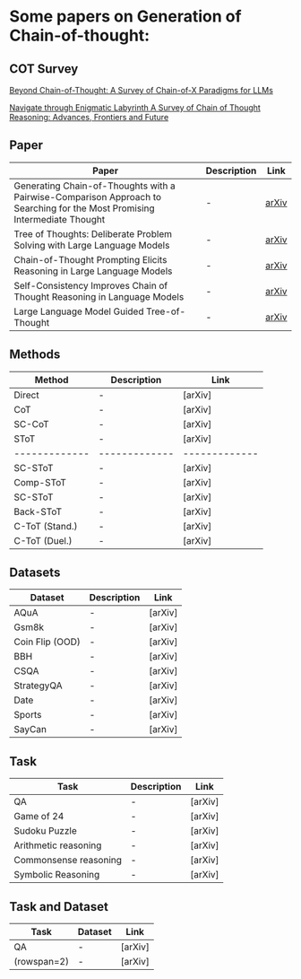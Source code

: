 # Some papers on Generation of Chain-of-thought:

## COT Survey

[Beyond Chain-of-Thought: A Survey of Chain-of-X Paradigms for LLMs](https://arxiv.org/abs/2404.15676v2#:~:text=Chain-of-Thought%20(CoT)%20has%20been%20a%20widely)

[Navigate through Enigmatic Labyrinth  A Survey of Chain of Thought Reasoning: Advances, Frontiers and Future](https://arxiv.org/abs/2309.15402#:~:text=Notably,%20recent%20studies%20have%20revealed)



## Paper
| Paper  | Description | Link |
| ------------- | ------------- | -------------|
| Generating Chain-of-Thoughts with a Pairwise-Comparison Approach to  Searching for the Most Promising Intermediate Thought  | - | [arXiv](https://arxiv.org/abs/2402.06918#:~:text=In%20this%20paper,%20motivated%20by%20Vapnik's)|
| Tree of Thoughts: Deliberate Problem Solving with Large Language Models  | - | [arXiv](https://arxiv.org/abs/2305.10601)|
| Chain-of-Thought Prompting Elicits Reasoning in Large Language Models  | - | [arXiv](https://arxiv.org/abs/2201.11903)|
| Self-Consistency Improves Chain of Thought Reasoning in Language Models  | - | [arXiv](https://arxiv.org/abs/2203.11171#:~:text=Chain-of-thought%20prompting%20combined%20with)|
| Large Language Model Guided Tree-of-Thought | - | [arXiv](https://arxiv.org/abs/2305.08291)|



## Methods
| Method  | Description | Link |
| ------------- | ------------- | -------------|
| Direct  | - | [arXiv]|
| CoT  | - | [arXiv]|
| SC-CoT  | - | [arXiv]|
| SToT  | - | [arXiv]|
| ------------- | ------------- | -------------|
| SC-SToT | - | [arXiv]|
| Comp-SToT | - | [arXiv]|
| SC-SToT | - | [arXiv]|
| Back-SToT | - | [arXiv]|
| C-ToT (Stand.) | - | [arXiv]|
| C-ToT (Duel.) | - | [arXiv]|


## Datasets
| Dataset  | Description | Link |
| ------------- | ------------- | -------------|
| AQuA  | - | [arXiv]|
| Gsm8k  | - | [arXiv]|
| Coin Flip (OOD)  | - | [arXiv]|
| BBH | - | [arXiv]|
| CSQA | - | [arXiv]|
| StrategyQA | - | [arXiv]|
| Date | - | [arXiv]|
| Sports | - | [arXiv]|
| SayCan | - | [arXiv]|



## Task
| Task  | Description | Link |
| ------------- | ------------- | -------------|
| QA  | - | [arXiv]|
| Game of 24  | - | [arXiv]|
| Sudoku Puzzle | - | [arXiv]|
| Arithmetic reasoning | - | [arXiv]|
| Commonsense reasoning | - | [arXiv]|
| Symbolic Reasoning | - | [arXiv]|




## Task and Dataset
| Task  | Dataset | Link |
| ------------- | ------------- | -------------|
| QA  | - | [arXiv]|
| (rowspan=2)   | - | [arXiv]|






